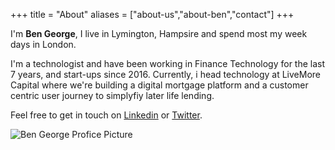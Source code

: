 +++
title = "About"
aliases = ["about-us","about-ben","contact"]
+++

I'm **Ben George**, I live in Lymington, Hampsire and spend most my week days in London.

I'm a technologist and have been working in Finance Technology for the last 7 years, and start-ups since 2016. Currently, i head technology at LiveMore Capital where we're building a digital mortgage platform and a customer centric user journey to simplyfiy later life lending.


Feel free to get in touch on [Linkedin](https://www.linkedin.com/in/bmgeorge/) or [Twitter](https://twitter.com/@ben_grge).

![Ben George Profice Picture](/bengeorgelowres.jpg)